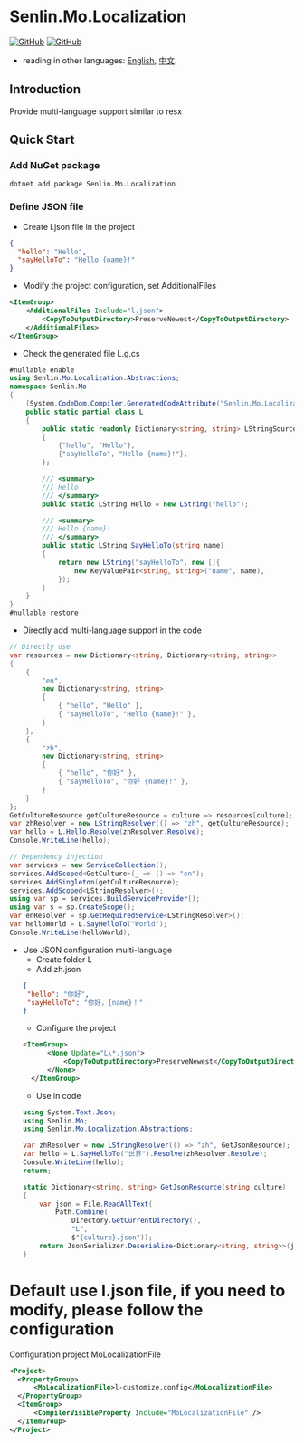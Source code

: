 ﻿# Senlin.Mo.Localization

[![GitHub](https://img.shields.io/badge/-source-181717.svg?logo=GitHub)](https://github.com/gui-xie/Senlin.Mo/tree/master/src/Senlin.Mo.Localization)
[![GitHub](https://img.shields.io/github/license/gui-xie/Senlin.Mo?color=blue&label=License)](https://github.com/gui-xie/Senlin.Mo/blob/master/license.txt)

* reading in other languages: [English](README.md), [中文](README.zh.md).

## Introduction
Provide multi-language support similar to resx

## Quick Start

### Add NuGet package

```shell
dotnet add package Senlin.Mo.Localization
```

### Define JSON file
* Create l.json file in the project
```json
{
  "hello": "Hello",
  "sayHelloTo": "Hello {name}!"
}
```
* Modify the project configuration, set AdditionalFiles
```xml
<ItemGroup>
    <AdditionalFiles Include="l.json">
        <CopyToOutputDirectory>PreserveNewest</CopyToOutputDirectory>
    </AdditionalFiles>
</ItemGroup>
```
* Check the generated file L.g.cs
```csharp
#nullable enable
using Senlin.Mo.Localization.Abstractions;
namespace Senlin.Mo
{
    [System.CodeDom.Compiler.GeneratedCodeAttribute("Senlin.Mo.Localization", "0.0.1.0")]
    public static partial class L
    {
        public static readonly Dictionary<string, string> LStringSource = new Dictionary<string, string>
        {
            {"hello", "Hello"},
            {"sayHelloTo", "Hello {name}!"},
        };

        /// <summary>
        /// Hello
        /// </summary>
        public static LString Hello = new LString("hello");

        /// <summary>
        /// Hello {name}!
        /// </summary>
        public static LString SayHelloTo(string name)
        {
            return new LString("sayHelloTo", new []{
                new KeyValuePair<string, string>("name", name),
            });
        }
    }
}
#nullable restore
```
* Directly add multi-language support in the code
```csharp
// Directly use
var resources = new Dictionary<string, Dictionary<string, string>>
{
    {
        "en",
        new Dictionary<string, string>
        {
            { "hello", "Hello" },
            { "sayHelloTo", "Hello {name}!" },
        }
    },
    {
        "zh",
        new Dictionary<string, string>
        {
            { "hello", "你好" },
            { "sayHelloTo", "你好 {name}!" },
        }
    }
};
GetCultureResource getCultureResource = culture => resources[culture];
var zhResolver = new LStringResolver(() => "zh", getCultureResource);
var hello = L.Hello.Resolve(zhResolver.Resolve);
Console.WriteLine(hello);

// Dependency injection
var services = new ServiceCollection();
services.AddScoped<GetCulture>(_ => () => "en");
services.AddSingleton(getCultureResource);
services.AddScoped<LStringResolver>();
using var sp = services.BuildServiceProvider();
using var s = sp.CreateScope();
var enResolver = sp.GetRequiredService<LStringResolver>();
var helloWorld = L.SayHelloTo("World");
Console.WriteLine(helloWorld);
```
* Use JSON configuration multi-language
  * Create folder L
  * Add zh.json
   ```json
  {
    "hello": "你好",
    "sayHelloTo": "你好，{name}！"
  }
  ```
  * Configure the project
  ```xml
  <ItemGroup>
        <None Update="L\*.json">
            <CopyToOutputDirectory>PreserveNewest</CopyToOutputDirectory>
        </None>
    </ItemGroup>
  ```
  * Use in code
  ```csharp
  using System.Text.Json;
  using Senlin.Mo;
  using Senlin.Mo.Localization.Abstractions;
  
  var zhResolver = new LStringResolver(() => "zh", GetJsonResource);
  var hello = L.SayHelloTo("世界").Resolve(zhResolver.Resolve);
  Console.WriteLine(hello);
  return;
  
  static Dictionary<string, string> GetJsonResource(string culture)
  {
      var json = File.ReadAllText(
          Path.Combine(
              Directory.GetCurrentDirectory(),
              "L",
              $"{culture}.json"));
      return JsonSerializer.Deserialize<Dictionary<string, string>>(json)!;
  }
  ```

[//]: # (* 默认使用l.json，如果需要修改，请按以下配置)
# Default use l.json file, if you need to modify, please follow the configuration
Configuration project MoLocalizationFile
```xml
<Project>
  <PropertyGroup>
      <MoLocalizationFile>l-customize.config</MoLocalizationFile>
  </PropertyGroup>
  <ItemGroup>
      <CompilerVisibleProperty Include="MoLocalizationFile" />
  </ItemGroup>
</Project>
```